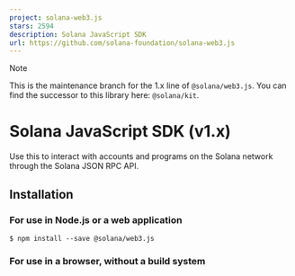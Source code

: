 ```yaml
---
project: solana-web3.js
stars: 2594
description: Solana JavaScript SDK
url: https://github.com/solana-foundation/solana-web3.js
---
```


  

Note

This is the maintenance branch for the 1.x line of `@solana/web3.js`. You can find the successor to this library here: `@solana/kit`.

Solana JavaScript SDK (v1.x)
============================

Use this to interact with accounts and programs on the Solana network through the Solana JSON RPC API.

Installation
------------

### For use in Node.js or a web application

```
$ npm install --save @solana/web3.js
```

### For use in a browser, without a build system

<!-- Development (un-minified) -->
<script src\="https://unpkg.com/@solana/web3.js@latest/lib/index.iife.js"\></script\>

<!-- Production (minified) -->
<script src\="https://unpkg.com/@solana/web3.js@latest/lib/index.iife.min.js"\></script\>

Documentation and examples
--------------------------

-   The Solana Cookbook has extensive task-based documentation using this library.
-   For more detail on individual functions, see the latest API Documentation

Getting help
------------

Have a question or a problem? Check the Solana Stack Exchange to see if anyone else is having the same one. If not, post a new question.

Include:

-   A detailed description of what you're trying to achieve
-   Source code, if possible
-   The text of any errors you encountered, with stacktraces if available

Compatibility
-------------

This library requires a JavaScript runtime that supports `BigInt` and the exponentiation operator. Both are supported in the following runtimes:

-   Browsers, by release date:
    -   Chrome: May 2018
    -   Firefox: July 2019
    -   Safari: September 2020
    -   Mobile Safari: September 2020
    -   Edge: January 2020
    -   Opera: June 2018
    -   Samsung Internet: April 2019
-   Runtimes, by version:
    -   Deno: >=1.0
    -   Node: >=10.4.0
-   React Native:
    -   \>=0.7.0 using the Hermes engine (integration guide):

Development environment setup
-----------------------------

### Testing

#### Unit tests

To run the full suite of unit tests, execute the following in the root:

$ npm test

#### Integration tests

Integration tests require a validator client running on your machine.

To install a test validator:

$ npm run test:live-with-test-validator:setup

To start the test validator and run all of the integration tests in live mode:

$ cd packages/library-legacy
$ npm run test:live-with-test-validator

Contributing
------------

If you found a bug or would like to request a feature, please file an issue. If, based on the discussion on an issue you would like to offer a code change, please make a pull request. If neither of these describes what you would like to contribute, read the getting help section above.

Disclaimer
----------

All claims, content, designs, algorithms, estimates, roadmaps, specifications, and performance measurements described in this project are done with the Solana Foundation's ("SF") best efforts. It is up to the reader to check and validate their accuracy and truthfulness. Furthermore nothing in this project constitutes a solicitation for investment.

Any content produced by SF or developer resources that SF provides, are for educational and inspiration purposes only. SF does not encourage, induce or sanction the deployment, integration or use of any such applications (including the code comprising the Solana blockchain protocol) in violation of applicable laws or regulations and hereby prohibits any such deployment, integration or use. This includes use of any such applications by the reader (a) in violation of export control or sanctions laws of the United States or any other applicable jurisdiction, (b) if the reader is located in or ordinarily resident in a country or territory subject to comprehensive sanctions administered by the U.S. Office of Foreign Assets Control (OFAC), or (c) if the reader is or is working on behalf of a Specially Designated National (SDN) or a person subject to similar blocking or denied party prohibitions.

The reader should be aware that U.S. export control and sanctions laws prohibit U.S. persons (and other persons that are subject to such laws) from transacting with persons in certain countries and territories or that are on the SDN list. As a project based primarily on open-source software, it is possible that such sanctioned persons may nevertheless bypass prohibitions, obtain the code comprising the Solana blockchain protocol (or other project code or applications) and deploy, integrate, or otherwise use it. Accordingly, there is a risk to individuals that other persons using the Solana blockchain protocol may be sanctioned persons and that transactions with such persons would be a violation of U.S. export controls and sanctions law. This risk applies to individuals, organizations, and other ecosystem participants that deploy, integrate, or use the Solana blockchain protocol code directly (e.g., as a node operator), and individuals that transact on the Solana blockchain through light clients, third party interfaces, and/or wallet software.
